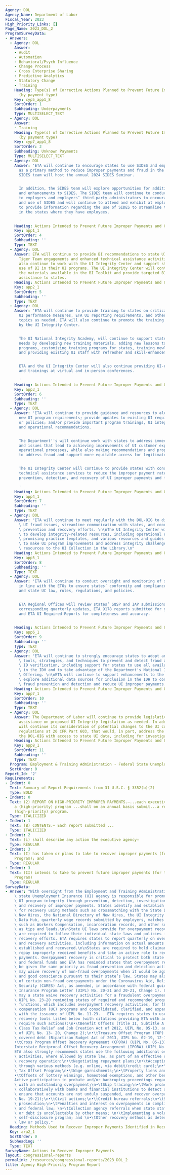 ```yaml
---
Agency: DOL
Agency_Name: Department of Labor
Fiscal_Year: 2023
High_Priority_Links: []
Page_Name: 2023_DOL_2
ProgramSurveyData:
- Answers:
  - Agency: DOL
    Answer:
    - Audit
    - Automation
    - Behavioral/Psych Influence
    - Change Process
    - Cross Enterprise Sharing
    - Predictive Analytics
    - Statutory Change
    - Training
    Heading: Type(s) of Corrective Actions Planned to Prevent Future Improper Payments
      (by payment type)
    Key: cyp5_app1_8
    SortOrder: 1
    Subheading: Underpayments
    Type: MULTISELECT_TEXT
  - Agency: DOL
    Answer:
    - Training
    Heading: Type(s) of Corrective Actions Planned to Prevent Future Improper Payments
      (by payment type)
    Key: cyp7_app1_8
    SortOrder: 3
    Subheading: Unknown Payments
    Type: MULTISELECT_TEXT
  - Agency: DOL
    Answer: 'ETA will continue to encourage states to use SIDES and emphasize SIDES
      as a primary method to reduce improper payments and fraud in the states. The
      SIDES team will host the annual 2024 SIDES Seminar.


      In addition, the SIDES team will explore opportunities for additional updates
      and enhancements to SIDES. The SIDES team will continue to conduct outreach
      to employers and employers’ third-party administrators to encourage the adoption
      and use of SIDES and will continue to attend and exhibit at employer conferences
      to provide information regarding the use of SIDES to streamline the UI process
      in the states where they have employees.

      '
    Heading: Actions Intended to Prevent Future Improper Payments and Unknown Payments
    Key: app1_1
    SortOrder: 4
    Subheading: ''
    Type: TEXT
  - Agency: DOL
    Answer: ETA will continue to provide BI recommendations to state UI programs through
      Tiger Team engagements and enhanced technical assistance activities. ETA will
      also continue to work with the UI Integrity Center and support states in the
      use of BI in their UI programs. The UI Integrity Center will continue to increase
      the materials available in the BI Toolkit and provide targeted BI technical
      assistance to states.
    Heading: Actions Intended to Prevent Future Improper Payments and Unknown Payments
    Key: app2_1
    SortOrder: 5
    Subheading: ''
    Type: TEXT
  - Agency: DOL
    Answer: 'ETA will continue to provide training to states on critical guidance,
      UI performance measures, ETA UI reporting requirements, and other UI-related
      topics as needed. ETA will also continue to promote the training resources provided
      by the UI Integrity Center.


      The UI National Integrity Academy, will continue to support states’ training
      needs by developing new training materials, adding new lessons to existing certificate
      programs, customizing training programs for states, training newly hired staff,
      and providing existing UI staff with refresher and skill-enhancement training.


      ETA and the UI Integrity Center will also continue providing UI-related presentations
      and trainings at virtual and in-person conferences.

      '
    Heading: Actions Intended to Prevent Future Improper Payments and Unknown Payments
    Key: app3_1
    SortOrder: 6
    Subheading: ''
    Type: TEXT
  - Agency: DOL
    Answer: 'ETA will continue to provide guidance and resources to alert states regarding
      new UI program requirements; provide updates to existing UI requirements, processes,
      or policies; and/or provide important program trainings, UI integrity resources,
      and operational recommendations.


      The Department''s will continue work with states to address immediate needs
      and issues that lead to achieving improvements of UI customer experiences and
      operational processes, while also making recommendations and proposing solutions
      to address fraud and support more equitable access for legitimate claimants.


      The UI Integrity Center will continue to provide states with consultative and
      technical assistance services to reduce the improper payment rate and promote
      prevention, detection, and recovery of UI improper payments and fraudulent payments.

      '
    Heading: Actions Intended to Prevent Future Improper Payments and Unknown Payments
    Key: app4_1
    SortOrder: 7
    Subheading: ''
    Type: TEXT
  - Agency: DOL
    Answer: "ETA will continue to meet regularly with the DOL-OIG to discuss emerging\
      \ UI fraud issues, streamline communication with states, and coordinate fraud\
      \ prevention and recovery efforts. \n\nThe UI Integrity Center will continue\
      \ to develop integrity-related resources, including operational recommendations,\
      \ promising practice templates, and various resources and guides for states\
      \ to make UI program improvements and address integrity challenges and add those\
      \ resources to the UI Collection in the Library.\n"
    Heading: Actions Intended to Prevent Future Improper Payments and Unknown Payments
    Key: app5_1
    SortOrder: 8
    Subheading: ''
    Type: TEXT
  - Agency: DOL
    Answer: 'ETA will continue to conduct oversight and monitoring of state UI programs
      in line with the ETOs to ensure states’ conformity and compliance with federal
      and state UC law, rules, regulations, and policies.


      ETA Regional Offices will review states’ SQSP and IAP submissions and their
      corresponding quarterly updates, ETA 9178 reports submitted for grant funding,
      and ETA UI Required Reports for completeness and accuracy.

      '
    Heading: Actions Intended to Prevent Future Improper Payments and Unknown Payments
    Key: app6_1
    SortOrder: 9
    Subheading: ''
    Type: TEXT
  - Agency: DOL
    Answer: "ETA will continue to strongly encourage states to adopt an array of solutions,\
      \ tools, strategies, and techniques to prevent and detect fraud and strengthen\
      \ ID verification, including support for states to use all available functionality\
      \ in the IDH and to take advantage of the Department's National ID Verification\
      \ Offering. \n\nETA will continue to support enhancements to the IDH and will\
      \ explore additional data sources for inclusion in the IDH to continuously improve\
      \ fraud prevention and detection and reduce UI improper payments.\n"
    Heading: Actions Intended to Prevent Future Improper Payments and Unknown Payments
    Key: app7_1
    SortOrder: 10
    Subheading: ''
    Type: TEXT
  - Agency: DOL
    Answer: The Department of Labor will continue to provide legislative technical
      assistance on proposed UI Integrity legislation as needed. In addition, ETA
      will continue its consideration of potential changes to the UI confidentiality
      regulations at 20 CFR Part 603, that would, in part, address the issue of providing
      the DOL-OIG with access to state UI data, including for investigations and audit.
    Heading: Actions Intended to Prevent Future Improper Payments and Unknown Payments
    Key: app8_1
    SortOrder: 11
    Subheading: ''
    Type: TEXT
  Program: Employment & Training Administration - Federal State Unemployment Insurance
  SortOrder: 0
Report_Id: '2'
Requirements:
- Indent: 0
  Text: Summary of Report Requirements from 31 U.S.C. § 3352(b)(2)
  Type: BOLD
- Indent: 0
  Text: (2) REPORT ON HIGH-PRIORITY IMPROPER PAYMENTS.—...each executive agency with
    a (high-priority) program ...shall on an annual basis submit...a report on that
    (high-priority) program.
  Type: ITALICIZED
- Indent: 1
  Text: (B) CONTENTS.— Each report submitted ...
  Type: ITALICIZED
- Indent: 2
  Text: (i) shall describe any action the executive agency—
  Type: REGULAR
- Indent: 3
  Text: (I) has taken or plans to take to recover improper payments (for the High-Priority
    Program); and
  Type: REGULAR
- Indent: 3
  Text: (II) intends to take to prevent future improper payments (for the High-Priority
    Program)
  Type: REGULAR
SurveyData:
- Answer: "With oversight from the Employment and Training Administration (ETA), each\
    \ state Unemployment Insurance (UI) agency is responsible for promoting and maintaining\
    \ UI program integrity through prevention, detection, investigation, establishment,\
    \ and recovery of improper payments. States identify and establish overpayments\
    \ for recovery using methods such as crossmatching with the State Directory of\
    \ New Hires, the National Directory of New Hires, the UI Integrity Center’s Integrity\
    \ Data Hub, quarterly wage records submitted by employers, matches with databases\
    \ such as Workers Compensation, incarceration records, and other sources such\
    \ as tips and leads.\n\nState UI laws provide for overpayment recovery and states\
    \ are required to follow their individual state laws and policies in executing\
    \ recovery efforts. ETA requires states to report quarterly on overpayment detection\
    \ and recovery activities, including information on actual amounts of UI overpayments\
    \ established and recovered.\n\nStates are required to hold claimants liable to\
    \ repay improperly received benefits and take an active role to recover improper\
    \ payments. Overpayment recovery is critical to protect both state UI trust funds\
    \ and federal funds and ETA has reminded states that overpayment recovery must\
    \ be given the same priority as fraud prevention and detection activities.  States\
    \ may waive recovery of non-fraud overpayments when it would be against equity\
    \ and good conscience pursuant to their state’s law. States may also waive recovery\
    \ of certain non-fraud overpayments under the Coronavirus Aid, Relief, and Economic\
    \ Security (CARES) Act, as amended, in accordance with federal guidance (see Unemployment\
    \ Insurance Program Letter (UIPL) No. 20-21 and 20-21, Change 1). Under no circumstances\
    \ may a state waive recovery activities for a fraudulent overpayment.\n\nETA issued\
    \ UIPL No. 23-20 reminding states of required and recommended program integrity\
    \ functions, which includes overpayment recovery activities, for the unemployment\
    \ compensation (UC) programs and consolidated, clarified, and expanded these activities\
    \ with the issuance of UIPL No. 11-23.   ETA requires states to use the overpayment\
    \ recovery tools listed below (with citations providing ETA with authority to\
    \ require such actions):\n•\tBenefit Offsets (Title II, Subtitle A of the Middle\
    \ Class Tax Relief and Job Creation Act of 2012, UIPL No. 05-13, and Section 5\
    \ of UIPL No. 13- 20, Change 2);\n•\tTreasury Offset Program (TOP) for applicable\
    \ covered debt (Bipartisan Budget Act of 2013, UIPL No. 02-19, 12-14, and 04-20);\n\
    •\tCross Program Offset Recovery Agreement (CPORA) (UIPL No. 05-13); and\n•\t\
    Interstate Reciprocal Offset Recovery Arrangement (IPORA) (UIPL No. 05-13).\n\n\
    ETA also strongly recommends states use the following additional overpayment recovery\
    \ activities, where allowed by state law, as part of an effective overpayment\
    \ recovery operation:\n•\tNegotiating repayment plans;\n•\tAccepting repayments\
    \ through various methods (e.g. online, via debit/credit card);\n•\tState Income\
    \ Tax Offset Program;\n•\tWage garnishments;\n•\tProperty liens and assessments;\n\
    •\tOffsets of lottery winnings, homestead exemptions, and other benefits;\n•\t\
    Active participation in probate and/or bankruptcy proceedings regarding an individual\
    \ with an outstanding overpayment;\n•\tSkip tracing;\n•\tWork proactively and\
    \ collaboratively with banks and financial institutions to detect suspicious activity,\
    \ ensure that accounts are not unduly suspended, and recover overpayments (UIPL\
    \ No. 19-21);\n•\tCivil actions;\n•\tCredit bureau referrals;\n•\tState/federal\
    \ prosecution;\n•\tPenalties and interest on overpayments in compliance with state\
    \ and federal law; \n•\tCollection agency referrals when state staff is limited,\
    \ or debt is uncollectable by other means; \n•\tImplementing a voluntary fraud\
    \ self-disclosure program; and \n•\tOther recovery methods as determined by state\
    \ law or policy."
  Heading: Methods Used to Recover Improper Payments Identified in Recovery Audits
  Key: ara2_1
  SortOrder: 0
  Subheading: ''
  Type: TEXT
SurveyName: Actions to Recover Improper Payments
layout: congressional-reports
permalink: /resources/congressional-reports/2023_DOL_2
title: Agency High-Priority Program Report
---
```

